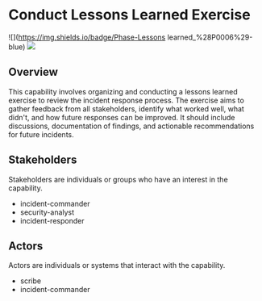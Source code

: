 # Conduct Lessons Learned Exercise

![](https://img.shields.io/badge/Phase-Lessons learned_%28P0006%29-blue)&nbsp;![](https://img.shields.io/badge/Category-General-blue)
## Overview

This capability involves organizing and conducting a lessons learned exercise to review the incident response process. The exercise aims to gather feedback from all stakeholders, identify what worked well, what didn't, and how future responses can be improved. It should include discussions, documentation of findings, and actionable recommendations for future incidents.

## Stakeholders
Stakeholders are individuals or groups who have an interest in the capability.

- incident-commander
- security-analyst
- incident-responder

## Actors
Actors are individuals or systems that interact with the capability.

- scribe
- incident-commander